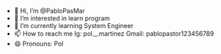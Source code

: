 - 👋 Hi, I’m @PabloPasMar
- 👀 I’m interested in learn program
- 🌱 I’m currently learning System Engineer
- 📫 How to reach me Ig: pol._.martinez Gmail: pablopastor123456789
- 😄 Pronouns: Pol

